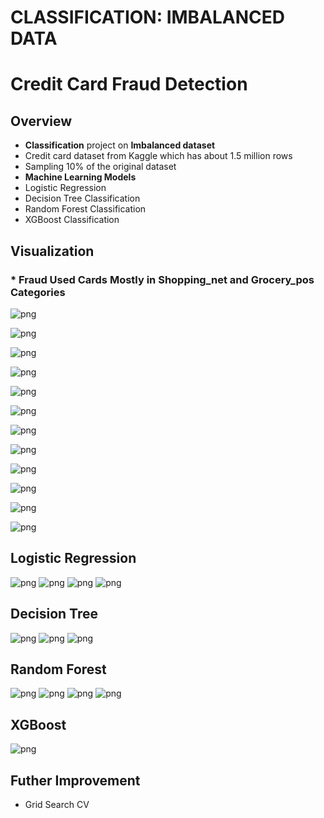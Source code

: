 # CLASSIFICATION: IMBALANCED DATA 

# Credit Card Fraud Detection

## Overview

* **Classification** project on **Imbalanced dataset**
* Credit card dataset from Kaggle which has about 1.5 million rows
* Sampling 10% of the original dataset
* **Machine Learning Models** 
* Logistic Regression 
* Decision Tree Classification
* Random Forest Classification
* XGBoost Classification


## Visualization


### * Fraud Used Cards Mostly in Shopping_net and Grocery_pos Categories

![png](images/fraud1_category_most_use.png)

![png](images/fraud0_category_most_use.png)

![png](images/fraud1_across_states.png)

![png](images/fraud1_top10_states.png)

![png](images/states_fraud_distribution.png)

![png](images/states_fraud_distribution2.png)

![png](images/amount_boxplot.png)

![png](images/fraud1_transaction_date_amt.png)



![png](images/fraud1_merchants_most_use.png)

![png](images/merchants_latitude_longtitude.png)

![png](images/card_holders_latitude_longtitude.png)

![png](images/card_holder_age.png)


## Logistic Regression

![png](images/logistic_regression_base.png)
![png](images/logistic_regression_weight1.png)
![png](images/logistic_regression_weight2.png)
![png](images/logistic_regression_gridcv.png)

## Decision Tree
![png](images/decision_tree_base.png)
![png](images/decision_tree_balanced.png)
![png](images/decision_tree_balanced_maxdepth.png)

## Random Forest
![png](images/random_forest_base.png)
![png](images/random_forest1.png)
![png](images/random_forest2.png)
![png](images/random_forest2_gridcv.png)


## XGBoost

![png](images/xgboost_base.png)



## Futher Improvement
- Grid Search CV


